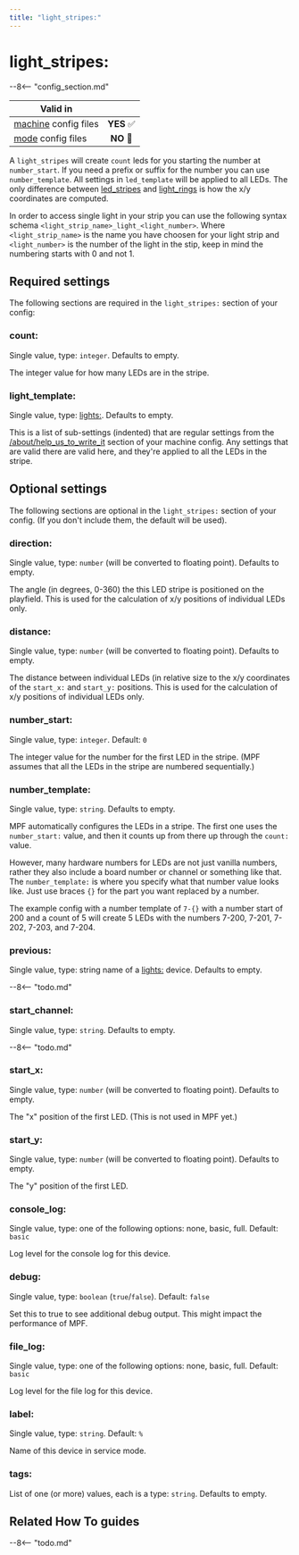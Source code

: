 ```yaml
---
title: "light_stripes:"
---
```


# light_stripes:


--8<-- "config_section.md"

| Valid in | |
|-----|:----:|
|[machine](instructions/machine_config.md) config files |**YES** :white_check_mark:|
|[mode](instructions/mode_config.md) config files|**NO** :no_entry_sign:|

A `light_stripes` will create `count` leds for you starting the number
at `number_start`. If you need a prefix or suffix for the number you
can use `number_template`. All settings in `led_template` will be
applied to all LEDs. The only difference between
[led_stripes](light_stripes.md) and
[light_rings](light_rings.md) is how
the x/y coordinates are computed.

In order to access single light in your strip you can use the following syntax schema `<light_strip_name>_light_<light_number>`. Where `<light_strip_name>` is the name you have choosen for your light strip and `<light_number>` is the number of the light in the stip, keep in mind the numbering starts with 0 and not 1.

## Required settings

The following sections are required in the `light_stripes:` section of
your config:

### count:

Single value, type: `integer`. Defaults to empty.

The integer value for how many LEDs are in the stripe.

### light_template:

Single value, type: [lights:](lights.md).
Defaults to empty.

This is a list of sub-settings (indented) that are regular settings from
the [/about/help_us_to_write_it](lights.md) section of your machine
config. Any settings that are valid there are valid here, and they're
applied to all the LEDs in the stripe.

## Optional settings

The following sections are optional in the `light_stripes:` section of
your config. (If you don't include them, the default will be used).

### direction:

Single value, type: `number` (will be converted to floating point).
Defaults to empty.

The angle (in degrees, 0-360) the this LED stripe is positioned on the
playfield. This is used for the calculation of x/y positions of
individual LEDs only.

### distance:

Single value, type: `number` (will be converted to floating point).
Defaults to empty.

The distance between individual LEDs (in relative size to the x/y
coordinates of the `start_x:` and `start_y:` positions. This is used for
the calculation of x/y positions of individual LEDs only.

### number_start:

Single value, type: `integer`. Default: `0`

The integer value for the number for the first LED in the stripe. (MPF
assumes that all the LEDs in the stripe are numbered sequentially.)

### number_template:

Single value, type: `string`. Defaults to empty.

MPF automatically configures the LEDs in a stripe. The first one uses
the `number_start:` value, and then it counts up from there up through
the `count:` value.

However, many hardware numbers for LEDs are not just vanilla numbers,
rather they also include a board number or channel or something like
that. The `number_template:` is where you specify what that number value
looks like. Just use braces `{}` for the part you want replaced by a
number.

The example config with a number template of `7-{}` with a number start
of 200 and a count of 5 will create 5 LEDs with the numbers 7-200,
7-201, 7-202, 7-203, and 7-204.

### previous:

Single value, type: string name of a [lights:](lights.md) device. Defaults to empty.

--8<-- "todo.md"

### start_channel:

Single value, type: `string`. Defaults to empty.

--8<-- "todo.md"

### start_x:

Single value, type: `number` (will be converted to floating point).
Defaults to empty.

The "x" position of the first LED. (This is not used in MPF yet.)

### start_y:

Single value, type: `number` (will be converted to floating point).
Defaults to empty.

The "y" position of the first LED.

### console_log:

Single value, type: one of the following options: none, basic, full.
Default: `basic`

Log level for the console log for this device.

### debug:

Single value, type: `boolean` (`true`/`false`). Default: `false`

Set this to true to see additional debug output. This might impact the
performance of MPF.

### file_log:

Single value, type: one of the following options: none, basic, full.
Default: `basic`

Log level for the file log for this device.

### label:

Single value, type: `string`. Default: `%`

Name of this device in service mode.

### tags:

List of one (or more) values, each is a type: `string`. Defaults to
empty.


## Related How To guides

--8<-- "todo.md"
